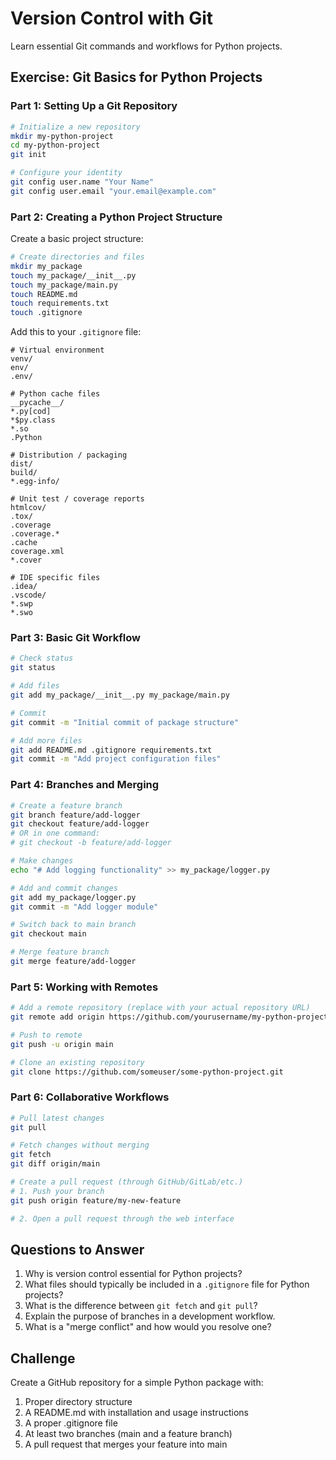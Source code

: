 # Version Control with Git

Learn essential Git commands and workflows for Python projects.

## Exercise: Git Basics for Python Projects

### Part 1: Setting Up a Git Repository

```bash
# Initialize a new repository
mkdir my-python-project
cd my-python-project
git init

# Configure your identity
git config user.name "Your Name"
git config user.email "your.email@example.com"
```

### Part 2: Creating a Python Project Structure

Create a basic project structure:

```bash
# Create directories and files
mkdir my_package
touch my_package/__init__.py
touch my_package/main.py
touch README.md
touch requirements.txt
touch .gitignore
```

Add this to your `.gitignore` file:

```
# Virtual environment
venv/
env/
.env/

# Python cache files
__pycache__/
*.py[cod]
*$py.class
*.so
.Python

# Distribution / packaging
dist/
build/
*.egg-info/

# Unit test / coverage reports
htmlcov/
.tox/
.coverage
.coverage.*
.cache
coverage.xml
*.cover

# IDE specific files
.idea/
.vscode/
*.swp
*.swo
```

### Part 3: Basic Git Workflow

```bash
# Check status
git status

# Add files
git add my_package/__init__.py my_package/main.py

# Commit
git commit -m "Initial commit of package structure"

# Add more files
git add README.md .gitignore requirements.txt
git commit -m "Add project configuration files"
```

### Part 4: Branches and Merging

```bash
# Create a feature branch
git branch feature/add-logger
git checkout feature/add-logger
# OR in one command:
# git checkout -b feature/add-logger

# Make changes
echo "# Add logging functionality" >> my_package/logger.py

# Add and commit changes
git add my_package/logger.py
git commit -m "Add logger module"

# Switch back to main branch
git checkout main

# Merge feature branch
git merge feature/add-logger
```

### Part 5: Working with Remotes

```bash
# Add a remote repository (replace with your actual repository URL)
git remote add origin https://github.com/yourusername/my-python-project.git

# Push to remote
git push -u origin main

# Clone an existing repository
git clone https://github.com/someuser/some-python-project.git
```

### Part 6: Collaborative Workflows

```bash
# Pull latest changes
git pull

# Fetch changes without merging
git fetch
git diff origin/main

# Create a pull request (through GitHub/GitLab/etc.)
# 1. Push your branch
git push origin feature/my-new-feature

# 2. Open a pull request through the web interface
```

## Questions to Answer

1. Why is version control essential for Python projects?
2. What files should typically be included in a `.gitignore` file for Python projects?
3. What is the difference between `git fetch` and `git pull`?
4. Explain the purpose of branches in a development workflow.
5. What is a "merge conflict" and how would you resolve one?

## Challenge

Create a GitHub repository for a simple Python package with:
1. Proper directory structure
2. A README.md with installation and usage instructions
3. A proper .gitignore file
4. At least two branches (main and a feature branch)
5. A pull request that merges your feature into main
